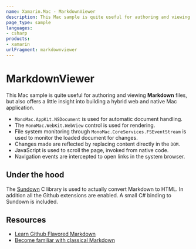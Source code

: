 ```yaml
---
name: Xamarin.Mac - MarkdownViewer
description: This Mac sample is quite useful for authoring and viewing Markdown files, but also offers a little insight into building a hybrid web and native...
page_type: sample
languages:
- csharp
products:
- xamarin
urlFragment: markdownviewer
---
```

# MarkdownViewer

This Mac sample is quite useful for authoring and viewing __Markdown__ files,
but also offers a little insight into building a hybrid web and native Mac
application.

* `MonoMac.AppKit.NSDocument` is used for automatic document handling. 
* The `MonoMac.WebKit.WebView` control is used for rendering.
* File system monitoring through `MonoMac.CoreServices.FSEventStream` is used to monitor the loaded document for changes.
* Changes made are reflected by replacing content directly in the `DOM`.
* JavaScript is used to scroll the page, invoked from native code.
* Navigation events are intercepted to open links in the system browser.

## Under the hood

The [Sundown](https://github.com/vmg/sundown) C library is used to actually
convert Markdown to HTML. In addition all the Github extensions are enabled.
A small C# binding to Sundown is included.

## Resources

* [Learn Github Flavored Markdown](https://help.github.com/articles/github-flavored-markdown)
* [Become familiar with classical Markdown](http://daringfireball.net/projects/markdown/syntax)
